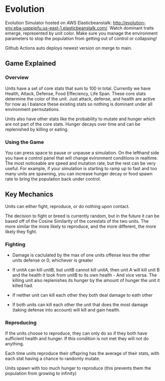 # Evolution

Evolution Simulator hosted on AWS Elasticbeanstalk: http://evolution-env.eba-uqppjpfu.us-east-1.elasticbeanstalk.com/. Watch dominant traits emerge, represented by unit color. Make sure you manage the environment parameters to stop the population from getting out of control or collapsing!

Github Actions auto deploys newest version on merge to main. 

## Game Explained

### Overview

Units have a set of core stats that sum to 100 in total. Currently we have Health, Attack, Defense, Food Effeciency, Life Span. These core stats determine the color of the unit. Just attack, defense, and health are active for now as I balance these existing stats so nothing is dominant under all environment permutations.

Units also have other stats like the probability to mutate and hunger which are not part of the core stats. Hunger decays over time and can be replenished by killing or eating.

### Using the Game

You can press space to pause or unpause a simulation. On the lefthand side you have a control panel that will change evironment conditions in realtime. The most noticeable are speed and mutation rate, but the rest can be very useful. For example, if your simulation is starting to ramp up to fast and too many units are spawning, you can increase hunger decay or food spawn rate to bring the population back under control.

## Key Mechanics

Units can either fight, reproduce, or do nothing upon contact.

The decision to fight or breed is currently random, but in the future it can be based off of the Cosine Similarity of the corestats of the two units. The more similar the more likely to reproduce, and the more different, the more likely they fight.

### Fighting

- Damage is caclulated by the max of one units offense less the other units defense or 0; whichever is greater

- If unitA can kill unitB, but unitB cannot kill unitA, then unit A will kill unit B and the health it took from unitB to its own health - And vice versa. The killing unit also replenishes its hunger by the amount of hunger the unit it killed had.

- If neither unit can kill each other they both deal damage to eath other

- If both units can kill each other the unit that does the most damage (taking defense into account) will kill and gain health.

### Reproducing

If the units choose to reproduce, they can only do so if they both have sufficient health and hunger. If this condition is not met they will not do anything. 

Each time units reproduce their offspring has the average of their stats, with each stat having a chance to randomly mutate.

Units spawn with too much hunger to reproduce (this prevents them the population from growing to infinity)

